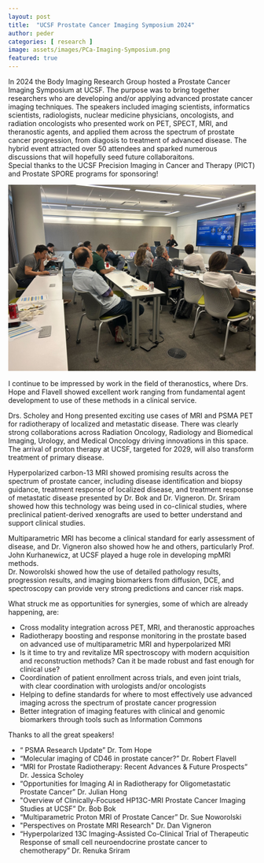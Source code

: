 ```yaml
---
layout: post
title:  "UCSF Prostate Cancer Imaging Symposium 2024"
author: peder
categories: [ research ]
image: assets/images/PCa-Imaging-Symposium.png
featured: true
---
```


In 2024 the Body Imaging Research Group hosted a Prostate Cancer Imaging Symposium at UCSF.  The purpose was to bring together researchers who are developing and/or applying advanced prostate cancer imaging techniques.  The speakers included imaging scientists, informatics scientists, radiologists, nuclear medicine physicians, oncologists, and radiation oncologists who presented work on PET, SPECT, MRI, and theranostic agents, and applied them across the spectrum of prostate cancer progression, from diagosis to treatment of advanced disease.  The hybrid event attracted over 50 attendees and sparked numerous discussions that will hopefully seed future collaboraitons.  
Special thanks to the UCSF Precision Imaging in Cancer and Therapy (PICT) and Prostate SPORE programs for sponsoring!

![UCSF Prostate Cancer Imaging Symposium](../assets/images/PCa-imaging-symposium-action1.jpg)


I continue to be impressed by work in the field of theranostics, where Drs. Hope and Flavell showed excellent work ranging from fundamental agent development to use of these methods in a clinical service.

Drs. Scholey and Hong presented exciting use cases of MRI and PSMA PET for radiotherapy of localized and metastatic disease.  There was clearly strong collaborations across Radiation Oncology, Radiology and Biomedical Imaging, Urology, and Medical Oncology driving innovations in this space.  The arrival of proton therapy at UCSF, targeted for 2029, will also transform treatment of primary disease.

Hyperpolarized carbon-13 MRI showed promising results across the spectrum of prostate cancer, including disease identification and biopsy guidance, treatment response of localized disease, and treatment response of metastatic disease presented by Dr. Bok and Dr. Vigneron.  Dr. Sriram showed how this technology was being used in co-clinical studies, where preclinical patient-derived xenografts are used to better understand and support clinical studies.

Multiparametric MRI has become a clinical standard for early assessment of disease, and Dr. Vigneron also showed how he and others, particularly Prof. John Kurhanewicz, at UCSF played a huge role in developing mpMRI methods.  
Dr. Noworolski showed how the use of detailed pathology results, progression results, and imaging biomarkers from diffusion, DCE, and spectroscopy can provide very strong predictions and cancer risk maps.

What struck me as opportunities for synergies, some of which are already happening, are:
* Cross modality integration across PET, MRI, and theranostic approaches
* Radiotherapy boosting and response monitoring in the prostate based on advanced use of multiparametric MRI and hyperpolarized MRI
* Is it time to try and revitalize MR spectroscopy with modern acquisition and reconstruction methods?  Can it be made robust and fast enough for clinical use?
* Coordination of patient enrollment across trials, and even joint trials, with clear coordination with urologists and/or oncologists
* Helping to define standards for where to most effectively use advanced imaging across the spectrum of prostate cancer progression
* Better integration of imaging features with clinical and genomic biomarkers through tools such as Information Commons

Thanks to all the great speakers!
* “ PSMA Research Update”	Dr. Tom Hope
* “Molecular imaging of CD46 in prostate cancer?”
	Dr. Robert Flavell
*	“MRI for Prostate Radiotherapy: Recent Advances & Future Prospects”
	Dr. Jessica Scholey
*	“Opportunities for Imaging AI in Radiotherapy for Oligometastatic Prostate Cancer”	Dr. Julian Hong
*	"Overview of Clinically-Focused HP13C-MRI Prostate Cancer Imaging Studies at UCSF”
	Dr. Bob  Bok
* “Multiparametric Proton MRI of Prostate Cancer”
	Dr. Sue Noworolski
* "Perspectives on Prostate MRI Research"
	Dr. Dan Vigneron
*	“Hyperpolarized 13C Imaging-Assisted Co-Clinical Trial of Therapeutic Response of small cell neuroendocrine prostate cancer to chemotherapy”
	Dr. Renuka Sriram